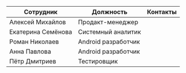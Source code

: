 | Сотрудник  | Должность | Контакты |
| ------------- | ------------- | ------------- |
| Алексей Михайлов  | Продакт-менеджер      |  |
| Екатерина Семёнова  | Системный аналитик    |  |
| Роман Николаев  | Android разработчик      |  |
| Анна Павлова  | Android разработчик       |  |
| Пётр Дмитриев  | Тестировщик           |  |
